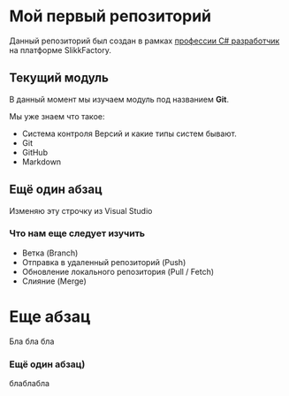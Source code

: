 # Мой первый репозиторий
Данный репозиторий был создан в рамках [профессии C# разработчик](https://skillfactory.ru/csharp) на платформе SlikkFactory.
## Текущий модуль
В данный момент мы изучаем модуль под названием **Git**.

Мы уже знаем что такое:
* Система контроля Версий и какие типы систем бывают.
* Git
* GitHub
* Markdown

## Ещё один абзац
Изменяю эту строчку из Visual Studio

### Что нам еще следует изучить
* Ветка (Branch)
* Отправка в удаленный репозиторий (Push)
* Обновление локального репозитория (Pull / Fetch)
* Слияние (Merge)

# Еще абзац
Бла бла бла

### Ещё один абзац)
блаблабла
